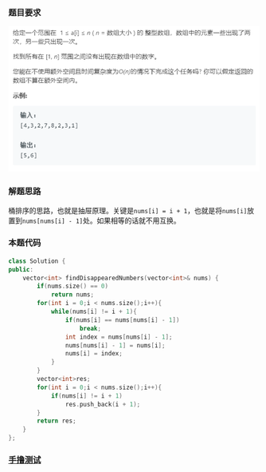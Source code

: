 ### 题目要求

![](./pic/448.png)

### 解题思路

桶排序的思路，也就是抽屉原理。关键是`nums[i] = i + 1`，也就是将`nums[i]`放置到`nums[nums[i] - 1]`处。如果相等的话就不用互换。

### 本题代码

```c++
class Solution {
public:
    vector<int> findDisappearedNumbers(vector<int>& nums) {
        if(nums.size() == 0)
            return nums;
        for(int i = 0;i < nums.size();i++){
            while(nums[i] != i + 1){
                if(nums[i] == nums[nums[i] - 1])
                    break;
                int index = nums[nums[i] - 1];
                nums[nums[i] - 1] = nums[i];
                nums[i] = index;
            }
        }
        vector<int>res;
        for(int i = 0;i < nums.size();i++){
            if(nums[i] != i + 1)
                res.push_back(i + 1);
        }
        return res;
    }
};
```

### [手撸测试](<https://leetcode-cn.com/problems/find-all-numbers-disappeared-in-an-array/>) 

